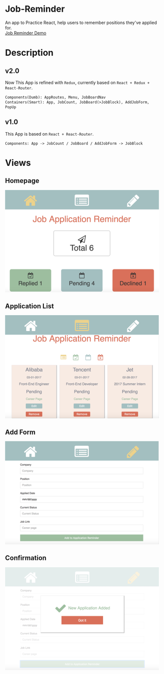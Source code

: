 # Job-Reminder
An app to Practice React, help users to remember positions they've applied for.<br />
[Job Reminder Demo](https://robbyvan.github.io/Job-Reminder/dist/#/)

# Description

## v2.0    
Now This App is refined with ```Redux```, currently based on ```React + Redux + React-Router```.

```
Components(Dumb): AppRoutes, Menu, JobBoardNav
Containers(Smart): App, JobCount, JobBoard(>JobBlock), AddJobForm, PopUp
```
## v1.0    
This App is based on ```React + React-Router```.<br />
```
Components: App -> JobCount / JobBoard / AddJobForm -> JobBlock
```

# Views

## Homepage
![](./screenshots/homepage.jpeg)

## Application List
![](./screenshots/list.jpeg)

## Add Form
![](./screenshots/add.jpeg)

## Confirmation
![](./screenshots/confirm.jpeg)
